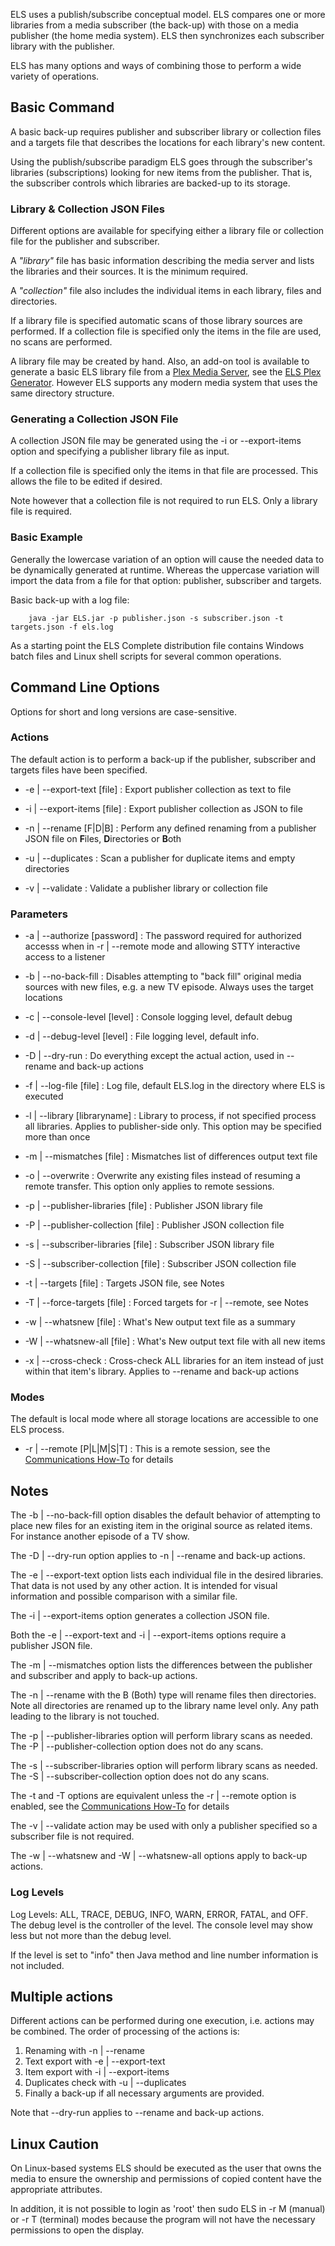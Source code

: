 ELS uses a publish/subscribe conceptual model. ELS compares one or more 
libraries from a media subscriber (the back-up) with those on a media 
publisher (the home media system). ELS then synchronizes each subscriber 
library with the publisher.

ELS has many options and ways of combining those to perform a wide 
variety of operations. 

## Basic Command

A basic back-up requires publisher and subscriber library or collection
files and a targets file that describes the locations for each library's
new content. 

Using the publish/subscribe paradigm ELS goes through the subscriber's 
libraries (subscriptions) looking for new items from the publisher. That 
is, the subscriber controls which libraries are backed-up to its 
storage. 

### Library & Collection JSON Files

Different options are available for specifying either a library file 
or collection file for the publisher and subscriber.

A *"library"* file has basic information describing the media server and 
lists the libraries and their sources. It is the minimum required.

A *"collection"* file also includes the individual items in each library,
files and directories.

If a library file is specified automatic scans of those library sources
are performed. If a collection file is specified only the items in the
file are used, no scans are performed.

A library file may be created by hand. Also, an add-on tool is available 
to generate a basic ELS library file from a [Plex Media 
Server](https://www.plex.tv), see the [ELS Plex 
Generator](https://github.com/GrokSoft/ELS-Plex-Generator). However ELS 
supports any modern media system that uses the same directory structure. 

### Generating a Collection JSON File

A collection JSON file may be generated using the -i or --export-items option
and specifying a publisher library file as input.

If a collection file is specified only the items in that file are processed.
This allows the file to be edited if desired.

Note however that a collection file is not required to run ELS. Only a
library file is required.

### Basic Example

Generally the lowercase variation of an option will cause the needed 
data to be dynamically generated at runtime. Whereas the uppercase 
variation will import the data from a file for that option: publisher,
subscriber and targets.

Basic back-up with a log file:
```
    java -jar ELS.jar -p publisher.json -s subscriber.json -t targets.json -f els.log
```

As a starting point the ELS Complete distribution file contains 
Windows batch files and Linux shell scripts for several common operations.

## Command Line Options

Options for short and long versions are case-sensitive.

### Actions

The default action is to perform a back-up if the publisher, subscriber and targets
files have been specified.

 * -e | --export-text [file] : Export publisher collection as text to file 
 
 * -i | --export-items [file] : Export publisher collection as JSON to file

 * -n | --rename [F|D|B] : Perform any defined renaming from a publisher JSON file 
     on **F**iles, **D**irectories or **B**oth
 
 * -u | --duplicates : Scan a publisher for duplicate items and empty directories
 
 * -v | --validate : Validate a publisher library or collection file
 
### Parameters

 * -a | --authorize [password] : The password required for authorized accesss
      when in -r | --remote mode and allowing STTY interactive access to a listener

 * -b | --no-back-fill : Disables attempting to "back fill" original media sources
     with new files, e.g. a new TV episode. Always uses the target locations

 * -c | --console-level [level] : Console logging level, default debug
 
 * -d | --debug-level [level] : File logging level, default info.
 
 * -D | --dry-run : Do everything except the actual action, used in --rename and
     back-up actions
 
 * -f | --log-file [file] : Log file, default ELS.log in the directory where
      ELS is executed
 
 * -l | --library [libraryname] : Library to process, if not specified process
      all libraries. Applies to publisher-side only. This option may be specified 
      more than once
 
 * -m | --mismatches [file] : Mismatches list of differences output text file

 * -o | --overwrite : Overwrite any existing files instead of resuming a remote transfer.
      This option only applies to remote sessions.

 * -p | --publisher-libraries [file] : Publisher JSON library file
 
 * -P | --publisher-collection [file] : Publisher JSON collection file

 * -s | --subscriber-libraries [file] : Subscriber JSON library file
 
 * -S | --subscriber-collection [file] : Subscriber JSON collection file
 
 * -t | --targets [file] : Targets JSON file, see Notes
 
 * -T | --force-targets [file] : Forced targets for -r | --remote, see Notes
 
 * -w | --whatsnew [file] : What's New output text file as a summary

 * -W | --whatsnew-all [file] : What's New output text file with all new items

 * -x | --cross-check : Cross-check ALL libraries for an item instead of just within
    that item's library. Applies to --rename and back-up actions

### Modes

The default is local mode where all storage locations are accessible to one ELS process.

 * -r | --remote [P|L|M|S|T] : This is a remote session,
     see the [Communications How-To](Communications-How-To) for details 



## Notes

The -b | --no-back-fill option disables the default behavior of attempting
to place new files for an existing item in the original source as related
items. For instance
another episode of a TV show.

The -D | --dry-run option applies to -n | --rename and back-up actions.

The -e | --export-text option lists each individual file in the desired
libraries. That data is not used by any other action. It is 
intended for visual information and possible comparison with a
similar file.

The -i | --export-items option generates a collection JSON file.

Both the -e | --export-text and -i | --export-items options require a 
publisher JSON file.

The -m | --mismatches option lists the differences between the publisher and
subscriber and apply to back-up actions.

The -n | --rename with the B (Both) type will rename files then directories.
Note all directories are renamed up to the library name level only. Any
path leading to the library is not touched.

The -p | --publisher-libraries option will perform library scans as needed. 
The -P | --publisher-collection option does not do any scans.

The -s | --subscriber-libraries option will perform library scans as needed.
The -S | --subscriber-collection option does not do any scans.

The -t and -T options are equivalent unless the -r | --remote option is enabled,
see the [Communications How-To](Communications-How-To) for details 

The -v | --validate action may be used with only a publisher specified 
so a subscriber file is not required.

The -w | --whatsnew and -W | --whatsnew-all options apply to back-up
actions.

### Log Levels

Log Levels: ALL, TRACE, DEBUG, INFO, WARN, ERROR, FATAL, and OFF. The debug level is
the controller of the level. The console level may show less but not more than
the debug level.

If the level is set to "info" then Java method and line number information is not included.

## Multiple actions

Different actions can be performed during one execution, i.e. actions may be
combined. The order of processing of the actions is:

 1. Renaming with -n | --rename
 2. Text export with -e | --export-text 
 3. Item export with -i | --export-items
 4. Duplicates check with -u | --duplicates
 5. Finally a back-up if all necessary arguments are provided. 

Note that --dry-run applies to --rename and back-up actions.

## Linux Caution

On Linux-based systems ELS should be executed as the user that owns the
media to ensure the ownership and permissions of copied content have
the appropriate attributes.

In addition, it is not possible to login as 'root' then sudo ELS in
-r M (manual) or -r T (terminal) modes because the program will not
have the necessary permissions to open the display.

